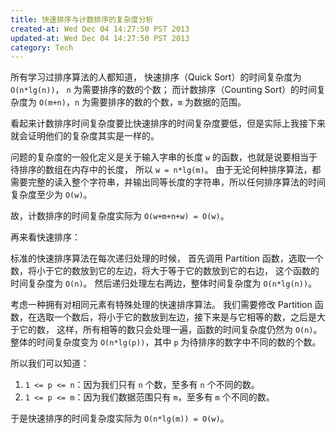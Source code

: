 ```yaml
---
title: 快速排序与计数排序的复杂度分析
created-at: Wed Dec 04 14:27:50 PST 2013
updated-at: Wed Dec 04 14:27:50 PST 2013
category: Tech
---
```


所有学习过排序算法的人都知道，
快速排序（Quick Sort）的时间复杂度为 `O(n*lg(n))`， `n` 为需要排序的数的个数；
而计数排序（Counting Sort）的时间复杂度为 `O(m+n)`，`n` 为需要排序的数的个数，`m` 为数据的范围。

看起来计数排序时间复杂度要比快速排序的时间复杂度要低，但是实际上我接下来就会证明他们的复杂度其实是一样的。

问题的复杂度的一般化定义是关于输入字串的长度 `w` 的函数，也就是说要相当于待排序的数组在内存中的长度，
所以 `w = n*lg(m)`。
由于无论何种排序算法，都需要完整的读入整个字符串，并输出同等长度的字符串，所以任何排序算法的时间复杂度至少为 `O(w)`。

故，计数排序的时间复杂度实际为 `O(w+m+n+w) = O(w)`。

再来看快速排序：

标准的快速排序算法在每次递归处理的时候，
首先调用 Partition 函数，选取一个数，将小于它的数放到它的左边，将大于等于它的数放到它的右边，
这个函数的时间复杂度为 `O(n)`。
然后递归处理左右两边，整体时间复杂度为 `O(n*lg(n))`。

考虑一种拥有对相同元素有特殊处理的快速排序算法。
我们需要修改 Partition 函数，在选取一个数后，将小于它的数放到左边，接下来是与它相等的数，之后是大于它的数，
这样，所有相等的数只会处理一遍，函数的时间复杂度仍然为 `O(n)`。
整体的时间复杂度变为 `O(n*lg(p))`，其中 `p` 为待排序的数字中不同的数的个数。

所以我们可以知道：

1. `1 <= p <= n`：因为我们只有 `n` 个数，至多有 `n` 个不同的数。
2. `1 <= p <= m`：因为我们数据范围只有 `m`，至多有 `m` 个不同的数。

于是快速排序的时间复杂度实际为 `O(n*lg(m)) = O(w)`。
